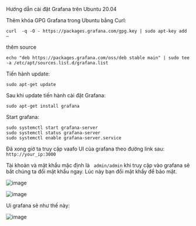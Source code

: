 Hướng dẫn cài đặt Grafana trên Ubuntu 20.04

Thêm khóa GPG Grafana trong Ubuntu bằng Curl:
```
curl  -q -O - https://packages.grafana.com/gpg.key | sudo apt-key add –
```
thêm source
```
echo "deb https://packages.grafana.com/oss/deb stable main" | sudo tee -a /etc/apt/sources.list.d/grafana.list
```
Tiến hành update:
```
sudo apt-get update
```
Sau khi update tiến hành cài đặt Grafana:
```
sudo apt-get install grafana
```
Start grafana:
```
sudo systemctl start grafana-server
sudo systemctl status grafana-server
sudo systemctl enable grafana-server.service
```
Đã xong giờ ta truy cập vaafo UI của grafana theo đường link sau: ``` http://your_ip:3000 ```

Tài khoản và mật khẩu mặc định là  ``` admin/admin``` khi truy cập vào grafana sẽ bắt chúng ta đổi mật khẩu ngay. Lúc này bạn đổi mật khẩy để bảo mật.

![image](https://github.com/truongvh96/monitor/assets/97424062/fa8cd543-6d65-4ed5-bd1e-8eefc154e88d)

![image](https://github.com/truongvh96/monitor/assets/97424062/47e07083-a1bc-47e6-9096-3f8d2a799b4c)

Ui grafana sẽ như thế này:

![image](https://github.com/truongvh96/monitor/assets/97424062/3fc6c4b6-ddb1-4df0-88da-0cb225267b71)

